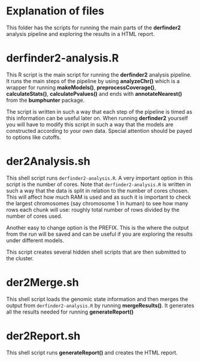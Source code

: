Explanation of files
====================

This folder has the scripts for running the main parts of the __derfinder2__ analysis pipeline and exploring the results in a HTML report.

# derfinder2-analysis.R

This R script is the main script for running the __derfinder2__ analysis pipeline. It runs the main steps of the pipeline by using __analyzeChr()__ which is a wrapper for running __makeModels()__, __preprocessCoverage()__, __calculateStats()__, __calculatePvalues()__ and ends with __annotateNearest()__ from the __bumphunter__ package.

The script is written in such a way that each step of the pipeline is timed as this information can be useful later on. When running __derfinder2__ yourself you will have to modify this script in such a way that the models are constructed according to your own data. Special attention should be payed to options like cutoffs.

# der2Analysis.sh

This shell script runs `derfinder2-analysis.R`. A very important option in this script is the number of cores. Note that `derfinder2-analysis.R` is written in such a way that the data is split in relation to the number of cores chosen. This will affect how much RAM is used and as such it is important to check the largest chromosomes (say chromosome 1 in human) to see how many rows each chunk will use: roughly total number of rows divided by the number of cores used. 

Another easy to change option is the PREFIX. This is the where the output from the run will be saved and can be useful if you are exploring the results under different models.

This script creates several hidden shell scripts that are then submitted to the cluster.

# der2Merge.sh

This shell script loads the genomic state information and then merges the output from `derfinder2-analysis.R` by running __mergeResults()__. It generates all the results needed for running __generateReport()__

# der2Report.sh

This shell script runs __generateReport()__ and creates the HTML report.
